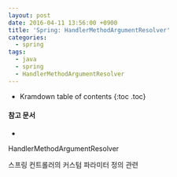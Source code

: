 ```yaml
---
layout: post
date: 2016-04-11 13:56:00 +0900
title: 'Spring: HandlerMethodArgumentResolver'
categories:
  - spring
tags:
  - java
  - spring
  - HandlerMethodArgumentResolver
---
```


* Kramdown table of contents
{:toc .toc}

#### 참고 문서

-

HandlerMethodArgumentResolver

스프링 컨트롤러의 커스텀 파라미터 정의 관련
